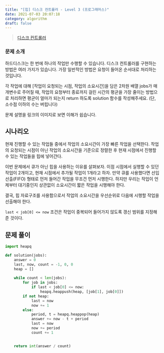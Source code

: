 ```yaml
---
title: "[힙] 디스크 컨트롤러 - Level 3 (프로그래머스)"
date: 2021-07-03 20:07:18
category: algorithm
draft: false
---
```

>[디스크 컨트롤러](https://programmers.co.kr/learn/courses/30/lessons/42627)

### 문제 소개
하드디스크는 한 번에 하나의 작업만 수행할 수 있습니다. 디스크 컨트롤러를 구현하는 방법은 여러 가지가 있습니다. 가장 일반적인 방법은 요청이 들어온 순서대로 처리하는 것입니다.

각 작업에 대해 [작업이 요청되는 시점, 작업의 소요시간]을 담은 2차원 배열 jobs가 매개변수로 주어질 때, 작업의 요청부터 종료까지 걸린 시간의 평균을 가장 줄이는 방법으로 처리하면 평균이 얼마가 되는지 return 하도록 solution 함수를 작성해주세요. (단, 소수점 이하의 수는 버립니다)

문제 설명을 링크의 이미지로 보면 이해가 쉽습니다.

## 시나리오
현재 진행할 수 있는 작업들 중에서 작업의 소요시간이 가장 빠른 작업을 선택한다. 작업의 요청되는 시점이 아닌 작업의 소요시간을 기준으로 정렬한 후 현재 시점에서 진행할 수 있는 작업들을 힙에 넣어간다.

이번 문제에서 큐가 아닌 힙을 사용하는 이유를 살펴보자. 이점 시점에서 실행할 수 있던 작업이 2개이고, 현재 시점에서 추가될 작업이 1개라고 하자. 만약 큐를 사용했다면 선입선출(FIFO) 형태로 먼저 들어간 작업을 무조건 먼저 시행한다. 하지만 우리는 작업이 언제부터 대기중인지 상관없이 소요시간이 짧은 작업을 시행해야 한다. 

결국, 힙 자료구조를 사용함으로서 작업의 소요시간을 우선순위로 다음에 시행할 작업을 선출해야 한다.

`last < job[0] <= now` 조건은 작업이 중복되어 들어가지 않도록 갱신 범위를 지정해준 것이다.

## 문제 풀이
```python
import heapq

def solution(jobs):
    answer = 0
    last, now, count = -1, 0, 0
    heap = []
    
    while count < len(jobs):
        for job in jobs:
            if last < job[0] <= now:
                heapq.heappush(heap, [job[1], job[0]])
        if not heap:
            last = now
            now += 1
        else: 
            period, t = heapq.heappop(heap)
            answer += now - t + period
            last = now
            now += period
            count += 1
    

    return int(answer / count)
```
